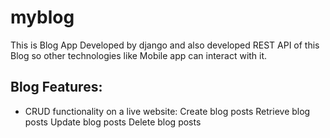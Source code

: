 # myblog
This is Blog App Developed by django and also developed REST API of this Blog so other technologies like Mobile app can interact with it.

## Blog Features:
  * CRUD functionality on a live website:
    Create blog posts
    Retrieve blog posts
    Update blog posts
    Delete blog posts
